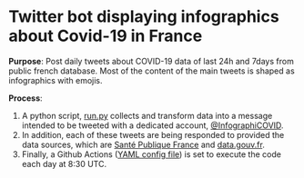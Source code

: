 # Twitter bot displaying infographics about Covid-19 in France

**Purpose**: Post daily tweets about COVID-19 data of last 24h and 7days from public french database. Most of the content of the main tweets is shaped as infographics with emojis.  

**Process**:  
1. A python script, [run.py](https://github.com/vanAkim/covid-infographic-bot/blob/master/run.py) collects and transform data into a message intended to be tweeted with a dedicated account, [@InfographiCOVID](https://twitter.com/InfographiCOVID).  
2. In addition, each of these tweets are being responded to provided the data sources, which are [Santé Publique France](https://www.santepubliquefrance.fr/) and [data.gouv.fr](https://www.data.gouv.fr/fr/).  
3. Finally, a Github Actions ([YAML config file](https://github.com/vanAkim/covid-infographic-bot/blob/master/.github/workflows/python-app.yml)) is set to execute the code each day at 8:30 UTC.
